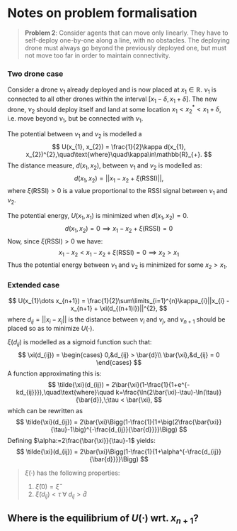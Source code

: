# Notes on problem formalisation

> **Problem 2**: Consider agents that can move only linearly. They have to self-deploy one-by-one along a line, with no obstacles. The deploying drone must always go beyond the previously deployed one, but must not move too far in order to maintain connectivity.

### Two drone case
Consider a drone $\nu_{1}$ already deployed and is now placed at $x_{1}\in\mathbb{R}$. $\nu_{1}$ is connected to all other drones within the interval $[x_{1} - \delta, x_{1} + \delta]$. The new drone, $\nu_{2}$ should deploy itself and land at some location $x_{1} < x_{2}^{*} < x_{1} + \delta$, i.e. move beyond $\nu_{1}$, but be connected with $\nu_{1}$.

The potential between $\nu_{1}$ and $\nu_{2}$ is modelled a
$$
U(x_{1}, x_{2}) = \frac{1}{2}\kappa d(x_{1}, x_{2})^{2},\quad\text{where}\quad\kappa\in\mathbb{R}_{+}.
$$
The distance measure, $d(x_{1}, x_{2})$, between $\nu_{1}$ and $\nu_{2}$ is modelled as:
$$
d(x_{1}, x_{2}) = ||x_{1}-x_{2}+\xi(\text{RSSI})||,
$$
where $\xi(\text{RSSI})>0$ is a value proportional to the $\text{RSSI}$ signal between $\nu_{1}$ and $\nu_{2}$.

The potential energy, $U(x_{1}, x_{1})$ is minimized when $d(x_{1}, x_{2}) = 0$.
$$
d(x_{1}, x_{2}) = 0 \implies x_{1}-x_{2}+\xi(\text{RSSI}) = 0
$$
Now, since $\xi(\text{RSSI}) > 0$ we have:
$$
x_{1} - x_{2} < x_{1} - x_{2} + \xi(\text{RSSI}) = 0 \implies x_{2} > x_{1}
$$
Thus the potential energy between $\nu_{1}$ and $\nu_{2}$ is minimized for some $x_{2} > x_{1}$.

### Extended case
$$
U(x_{1}\dots x_{n+1}) = \frac{1}{2}\sum\limits_{i=1}^{n}\kappa_{i}||x_{i} - x_{n+1} + \xi(d_{(n+1)i})||^{2},
$$
where $d_{ij} = ||x_{i} - x_{j}||$ is the distance between $\nu_{i}$ and $\nu_{j}$, and $\nu_{n+1}$ should be placed so as to minimize $U(\cdot)$.

$\xi(d_{ij})$ is modelled as a sigmoid function such that:
$$
\xi(d_{ij}) = \begin{cases}
    0,&d_{ij} > \bar{d}\\
    \bar{\xi},&d_{ij} = 0
\end{cases}
$$
A function approximating this is:
$$
\tilde{\xi}(d_{ij}) =
    2\bar{\xi}(1-\frac{1}{1+e^{-kd_{ij}}}),\quad\text{where}\quad k=\frac{\ln(2\bar{\xi}-\tau)-\ln(\tau)}{\bar{d}},\;\tau < \bar{\xi},
$$
which can be rewritten as
$$
\tilde{\xi}(d_{ij}) = 2\bar{\xi}\Bigg(1-\frac{1}{1+\big(2\frac{\bar{\xi}}{\tau}-1\big)^{-\frac{d_{ij}}{\bar{d}}}}\Bigg)
$$
Defining $\alpha:=2\frac{\bar{\xi}}{\tau}-1$ yields:
$$
\tilde{\xi}(d_{ij}) = 2\bar{\xi}\Bigg(1-\frac{1}{1+\alpha^{-\frac{d_{ij}}{\bar{d}}}}\Bigg)
$$
>$\tilde{\xi}(\cdot)$ has the following properties:
>
> 1. $\tilde{\xi}(0) = \bar{\xi}$
> 2. $\tilde{\xi}(d_{ij}) < \tau\;\forall\;d_{ij} > \bar{d}$

## Where is the equilibrium of $U(\cdot)$ wrt. $x_{n+1}$?



